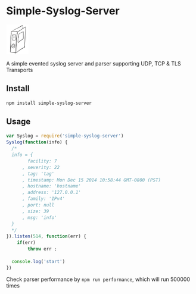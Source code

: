 # Simple-Syslog-Server

[![Simple Syslog Server](syslog-sml.png)](https://pixabay.com/photo-3685581/)


A simple evented syslog server and parser supporting UDP, TCP & TLS Transports

## Install

```sh
npm install simple-syslog-server
```

## Usage

```js
var Syslog = require('simple-syslog-server')
Syslog(function(info) {
  /*
  info = {
        facility: 7
      , severity: 22
      , tag: 'tag'
      , timestamp: Mon Dec 15 2014 10:58:44 GMT-0800 (PST)
      , hostname: 'hostname'
      , address: '127.0.0.1'
      , family: 'IPv4'
      , port: null
      , size: 39
      , msg: 'info'
  }
  */
}).listen(514, function(err) {
	if(err)
		throw err ;

  console.log('start')
})
```

Check parser performance by `npm run performance`, which will run 500000 times
